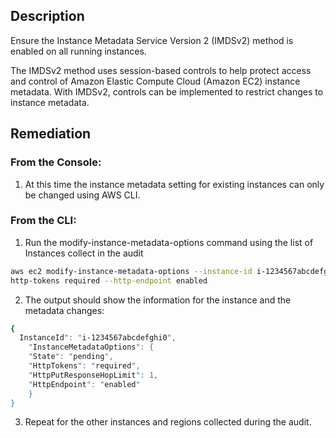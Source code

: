 ## Description

Ensure the Instance Metadata Service Version 2 (IMDSv2) method is enabled on all running instances.

The IMDSv2 method uses session-based controls to help protect access and control of Amazon Elastic Compute Cloud (Amazon EC2) instance metadata. With IMDSv2, controls can be implemented to restrict changes to instance metadata.

## Remediation

### From the Console:

1. At this time the instance metadata setting for existing instances can only be changed using AWS CLI.

### From the CLI:

1. Run the modify-instance-metadata-options command using the list of Instances collect in the audit

```bash
aws ec2 modify-instance-metadata-options --instance-id i-1234567abcdefghi0 --
http-tokens required --http-endpoint enabled
```

2. The output should show the information for the instance and the metadata changes:

```bash
{
  InstanceId": "i-1234567abcdefghi0",
    "InstanceMetadataOptions": {
    "State": "pending",
    "HttpTokens": "required",
    "HttpPutResponseHopLimit": 1,
    "HttpEndpoint": "enabled"
    }
}
```

3. Repeat for the other instances and regions collected during the audit.